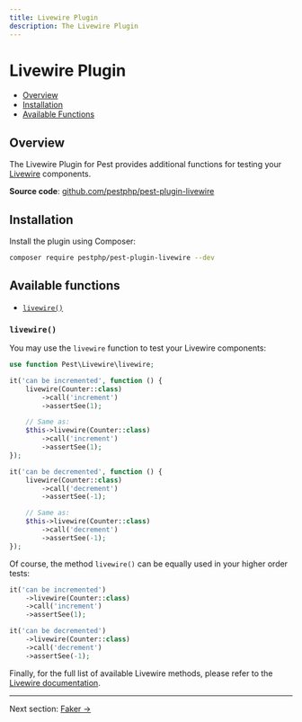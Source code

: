 ```yaml
---
title: Livewire Plugin
description: The Livewire Plugin
---
```


# Livewire Plugin

- [Overview](#overview)
- [Installation](#installation)
- [Available Functions](#available-functions)

<a name="overview"></a>
## Overview

The Livewire Plugin for Pest provides additional functions for testing your [Livewire](https://laravel-livewire.com/) components.

**Source code**: [github.com/pestphp/pest-plugin-livewire](https://github.com/pestphp/pest-plugin-livewire)

<a name="installation"></a>
## Installation

Install the plugin using Composer:
```bash
composer require pestphp/pest-plugin-livewire --dev
```

<a name="available-functions"></a>
## Available functions

<div class="collection-method-list" markdown="1">

- [`livewire()`](#livewire)

</div>

<a name="livewire"></a>
### `livewire()`

You may use the `livewire` function to test your Livewire components:
```php
use function Pest\Livewire\livewire;

it('can be incremented', function () {
    livewire(Counter::class)
        ->call('increment')
        ->assertSee(1);

    // Same as:
    $this->livewire(Counter::class)
        ->call('increment')
        ->assertSee(1);
});

it('can be decremented', function () {
    livewire(Counter::class)
        ->call('decrement')
        ->assertSee(-1);

    // Same as:
    $this->livewire(Counter::class)
        ->call('decrement')
        ->assertSee(-1);
});
```

Of course, the method `livewire()` can be equally used in your higher order tests:
```php
it('can be incremented')
    ->livewire(Counter::class)
    ->call('increment')
    ->assertSee(1);

it('can be decremented')
    ->livewire(Counter::class)
    ->call('decrement')
    ->assertSee(-1);
```

Finally, for the full list of available Livewire methods, please refer to the [Livewire documentation](https://laravel-livewire.com/docs/testing).

---

Next section: [Faker →](/docs/plugins/faker)
